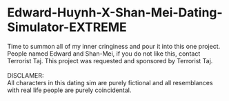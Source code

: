 # Edward-Huynh-X-Shan-Mei-Dating-Simulator-EXTREME

Time to summon all of my inner cringiness and pour it into this one project. <br>
People named Edward and Shan-Mei, if you do not like this, contact Terrorist Taj. This project was requested and sponsored by Terrorist Taj. <br>
<br>
DISCLAMER: <br>
All characters in this dating sim are purely fictional and all resemblances with real life people are purely coincidental.
